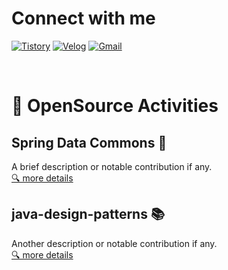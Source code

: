 # Connect with me

[![Tistory](https://img.shields.io/badge/-TISTORY-lightgrey)](https://hwan33.tistory.com/)
[![Velog](https://img.shields.io/badge/-VELOG-brightgreen)](https://velog.io/@hahahaa8642)
[![Gmail](https://img.shields.io/badge/-GMAIL-red)](mailto:hahahaa8642@gmail.com)

<br>

# 🚀 OpenSource Activities

## Spring Data Commons 🌱
A brief description or notable contribution if any.<br>
[🔍 more details](https://github.com/spring-projects/spring-data-commons/pulls?q=author%3Ahwan33+)

## java-design-patterns 📚
Another description or notable contribution if any.<br>
[🔍 more details](https://github.com/iluwatar/java-design-patterns/pulls?q=author%3Ahwan33+)

